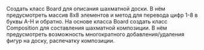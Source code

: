 Создать класс Board для описания шахматной доски. В нём предусмотреть
массив 8х8 элементов и метод для перевода цифр 1-8 в буквы A-H и обратно.
На основе класса Board создать класс Composition для составления
шахматной композиции. В нём предусмотреть возможность многократного
добавления/удаления фигур на доску, распечатку композиции. 
